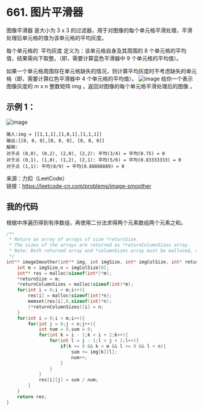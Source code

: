 # 661. 图片平滑器
图像平滑器 是大小为 3 x 3 的过滤器，用于对图像的每个单元格平滑处理，平滑处理后单元格的值为该单元格的平均灰度。

每个单元格的  平均灰度 定义为：该单元格自身及其周围的 8 个单元格的平均值，结果需向下取整。（即，需要计算蓝色平滑器中 9 个单元格的平均值）。

如果一个单元格周围存在单元格缺失的情况，则计算平均灰度时不考虑缺失的单元格（即，需要计算红色平滑器中 4 个单元格的平均值）。
![image](https://user-images.githubusercontent.com/39286292/159880379-2c45118e-31e8-45da-bf49-f4def0452f49.png)
给你一个表示图像灰度的 m x n 整数矩阵 img ，返回对图像的每个单元格平滑处理后的图像 。
## 示例 1：
![image](https://user-images.githubusercontent.com/39286292/159880436-0b8b3754-137b-4f8d-988e-6dc471339758.png)
```
输入:img = [[1,1,1],[1,0,1],[1,1,1]]
输出:[[0, 0, 0],[0, 0, 0], [0, 0, 0]]
解释:
对于点 (0,0), (0,2), (2,0), (2,2): 平均(3/4) = 平均(0.75) = 0
对于点 (0,1), (1,0), (1,2), (2,1): 平均(5/6) = 平均(0.83333333) = 0
对于点 (1,1): 平均(8/9) = 平均(0.88888889) = 0
```
来源：力扣（LeetCode）  
链接：https://leetcode-cn.com/problems/image-smoother
## 我的代码
根据中序遍历得到有序数组，再使用二分法求得两个元素数组两个元素之和。
```C
/**
 * Return an array of arrays of size *returnSize.
 * The sizes of the arrays are returned as *returnColumnSizes array.
 * Note: Both returned array and *columnSizes array must be malloced, assume caller calls free().
 */
int** imageSmoother(int** img, int imgSize, int* imgColSize, int* returnSize, int** returnColumnSizes){
    int m = imgSize,n = imgColSize[0];
    int** res = malloc(sizeof(int*)*m);
    *returnSize = m;
    *returnColumnSizes = malloc(sizeof(int)*m);
    for(int i = 0;i < m;i++){
        res[i] = malloc(sizeof(int)*n);
        memset(res[i],0,sizeof(int)*n);
        (*returnColumnSizes)[i] = n;
    }
    for(int i = 0;i < m;i++){
        for(int j = 0;j < n;j++){
            int num = 0,sum = 0;
            for(int k = i - 1;k < i + 2;k++){
                for(int l = j - 1;l < j + 2;l++){
                    if(k >= 0 && k < m && l >= 0 && l < n){
                        sum += img[k][l];
                        num++; 
                    }
                }
            }
            res[i][j] = sum / num;
        }
    }
    return res;
}
```
